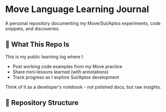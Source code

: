 # Move Language Learning Journal

A personal repository documenting my Move/Sui/Aptos experiments, code snippets, and discoveries.

## 📌 What This Repo Is

This is my public learning log where I:
- Post working code examples from my Move practice
- Share mini-lessons learned (with annotations)
- Track progress as I explore Sui/Aptos development

Think of it as a developer's notebook - not polished docs, but raw insights.

## 📂 Repository Structure
